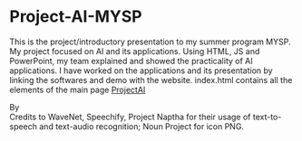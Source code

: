 # Project-AI-MYSP
This is the project/introductory presentation to my summer program MYSP. My project focused on AI and its applications. Using HTML, JS and PowerPoint, my team explained and showed the practicality of AI applications.
I have worked on the applications and its presentation by linking the softwares and demo with the website. index.html contains all the elements of the main page <a href="http://projectai.surge.sh">ProjectAI</a>
<div>By
  </div>
Credits to WaveNet, Speechify, Project Naptha for their usage of text-to-speech and text-audio recognition; Noun Project for icon PNG.


